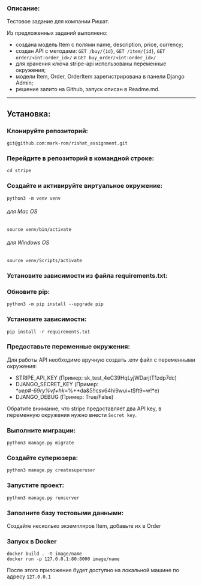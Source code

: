 ### Описание: ###
Тестовое задание для компании Ришат.

Из предложенных заданий выполнено:
- создана модель Item с полями name, description, price, currency;
- создан API с методами: `GET /buy/{id}`, `GET /item/{id}`, `GET order/<int:order_id>/` и `GET buy_order/<int:order_id>/`
- для хранения ключа stripe-api использованы переменные окружения;
- модели Item, Order, OrderItem зарегистрирована в панели Django Admin;
- решение залито на Github, запуск описан в Readme.md.
____

## Установка: ##

### Клонируйте репозиторий: ###
    git@github.com:mark-rom/rishat_assignment.git

### Перейдите в репозиторий в командной строке: ###
    cd stripe
  
### Создайте и активируйте виртуальное окружение: ###
    python3 -m venv venv

###### для Mac OS
    source venv/bin/activate

###### для Windows OS
    source venv/Scripts/activate
  
### Установите зависимости из файла requirements.txt: ###
### Обновите pip:
    python3 -m pip install --upgrade pip

### Установите зависимости:
    pip install -r requirements.txt

### Предоставьте переменные окружения: ###
Для работы API необходимо вручную создать .env файл с переменными окружения:
- STRIPE_API_KEY (Пример: sk_test_4eC39HqLyjWDarjtT1zdp7dc)
- DJANGO_SECRET_KEY (Пример: *_uep#-69ry%vf+hk_=%+*da&5!!csv64hi9wui+t$ft9=w!*e)
- DJANGO_DEBUG (Пример: True/False)

Обратите внимание, что stripe предоставляет два API key, в переменную окружения нужно внести `Secret key`.

### Выполните миграции: ###
    python3 manage.py migrate

### Создайте суперюзера: ###
    python3 manage.py createsuperuser

### Запустите проект: ###
    python3 manage.py runserver

### Заполните базу тестовыми данными: ###
Создайте несколько экземпляров Item, добавьте их в Order

### Запуск в Docker 
    docker build . -t image/name
    docker run -p 127.0.0.1:80:8000 image/name

После этого приложение будет доступно на локальной машине по адресу `127.0.0.1`